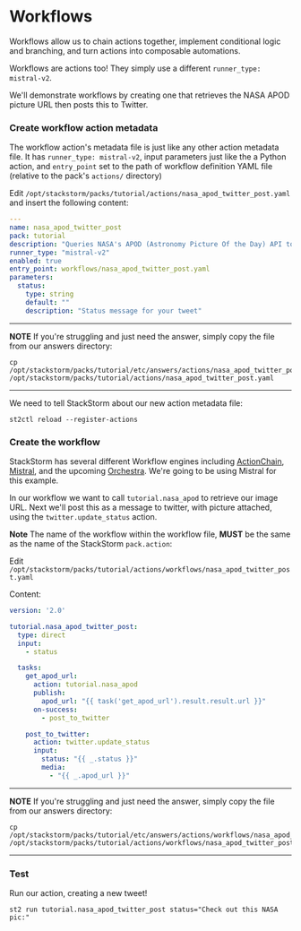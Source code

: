 # Workflows

Workflows allow us to chain actions together, implement conditional logic and branching, and 
turn actions into composable automations.

Workflows are actions too! They simply use a different `runner_type: mistral-v2`.

We'll demonstrate workflows by creating one that retrieves the NASA APOD picture URL
then posts this to Twitter.

### Create workflow action metadata

The workflow action's metadata file is just like any other action metadata file. It
has `runner_type: mistral-v2`, input parameters just like the a Python action,
and `entry_point` set to the path of workflow definition YAML file (relative to
the pack's `actions/` directory)

Edit `/opt/stackstorm/packs/tutorial/actions/nasa_apod_twitter_post.yaml` and insert
the following content:

``` yaml
---
name: nasa_apod_twitter_post
pack: tutorial
description: "Queries NASA's APOD (Astronomy Picture Of the Day) API to get the link to the picture of the day, then posts that link to Twitter"
runner_type: "mistral-v2"
enabled: true
entry_point: workflows/nasa_apod_twitter_post.yaml
parameters:
  status:
    type: string
    default: ""
    description: "Status message for your tweet"
```

-----------
**NOTE** 
If you're struggling and just need the answer, simply copy the file from our
answers directory:
```shell
cp /opt/stackstorm/packs/tutorial/etc/answers/actions/nasa_apod_twitter_post.yaml /opt/stackstorm/packs/tutorial/actions/nasa_apod_twitter_post.yaml
```
-----------

We need to tell StackStorm about our new action metadata file:

```shell
st2ctl reload --register-actions
```


### Create the workflow

StackStorm has several different Workflow engines including 
[ActionChain](https://docs.stackstorm.com/actionchain.html), 
[Mistral](https://docs.stackstorm.com/mistral.html),
and the upcoming [Orchestra](https://github.com/StackStorm/orchestra).
We're going to be using Mistral for this example.

In our workflow we want to call `tutorial.nasa_apod` to retrieve our image URL.
Next we'll post this as a message to twitter, with picture attached,
using the `twitter.update_status` action.

**Note** The name of the workflow within the workflow file, **MUST** be the same
as the name of the StackStorm `pack.action`:

Edit `/opt/stackstorm/packs/tutorial/actions/workflows/nasa_apod_twitter_post.yaml`

Content:

``` yaml
version: '2.0'

tutorial.nasa_apod_twitter_post:
  type: direct
  input:
    - status

  tasks:
    get_apod_url:
      action: tutorial.nasa_apod
      publish:
        apod_url: "{{ task('get_apod_url').result.result.url }}"
      on-success:
        - post_to_twitter

    post_to_twitter:
      action: twitter.update_status
      input:
        status: "{{ _.status }}"
        media:
          - "{{ _.apod_url }}"
```

-----------
**NOTE** 
If you're struggling and just need the answer, simply copy the file from our
answers directory:
```shell
cp /opt/stackstorm/packs/tutorial/etc/answers/actions/workflows/nasa_apod_twitter_post.yaml /opt/stackstorm/packs/tutorial/actions/workflows/nasa_apod_twitter_post.yaml
```
-----------

### Test

Run our action, creating a new tweet!

``` shell
st2 run tutorial.nasa_apod_twitter_post status="Check out this NASA pic:"
```

